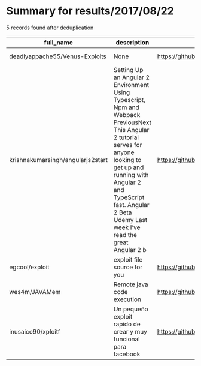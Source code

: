 
# Summary for results/2017/08/22
    
5 records found after deduplication

| full_name | description | html_url | matched_list | matched_count | pushed_at | size | stargazers_count | language | forks_count |
|-----------------------------------|------------------------------------------------------------------------------------------------------------------------------------------------------------------------------------------------------------------------------------------------------------------|------------------------------------------------------|---------------------------|-----------------|---------------------------|--------|--------------------|------------|---------------|
| deadlyappache55/Venus-Exploits | None | https://github.com/deadlyappache55/Venus-Exploits | ['exploit'] | 1 | 2017-08-22 21:53:48+00:00 | 17450 | 0 | | 1 |
| krishnakumarsingh/angularjs2start | Setting Up an Angular 2 Environment Using Typescript, Npm and Webpack PreviousNext This Angular 2 tutorial serves for anyone looking to get up and running with Angular 2 and TypeScript fast. Angular 2 Beta Udemy Last week I’ve read the great Angular 2 b | https://github.com/krishnakumarsingh/angularjs2start | ['command injection'] | 1 | 2017-08-22 10:25:13+00:00 | 8 | 1 | nan | 2 |
| egcool/exploit | exploit file source for you | https://github.com/egcool/exploit | ['exploit'] | 1 | 2017-08-22 11:48:09+00:00 | 24 | 0 | PHP | 0 |
| wes4m/JAVAMem | Remote java code execution | https://github.com/wes4m/JAVAMem | ['remote code execution'] | 1 | 2017-08-22 19:40:48+00:00 | 39 | 0 | Java | 0 |
| inusaico90/xploitf | Un pequeño exploit rapido de crear y muy funcional para facebook | https://github.com/inusaico90/xploitf | ['exploit'] | 1 | 2017-08-22 20:44:31+00:00 | 127 | 1 | JavaScript | 0 |
